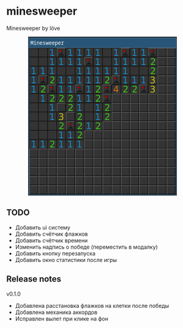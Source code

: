 # minesweeper
Minesweeper by löve

<p align="center"><img src="assets/images/gamescreen.png" alt="minesweeper"/></p>

## TODO
  - Добавить ui систему
  - Добавить счётчик флажков
  - Добавить счётчик времени
  - Изменить надпись о победе (переместить в модалку)
  - Добавить кнопку перезапуска
  - Добавить окно статистики после игры

## Release notes
  v0.1.0
  - Добавлена расстановка флажков на клетки после победы
  - Добавлена механика аккордов
  - Исправлен вылет при клике на фон
